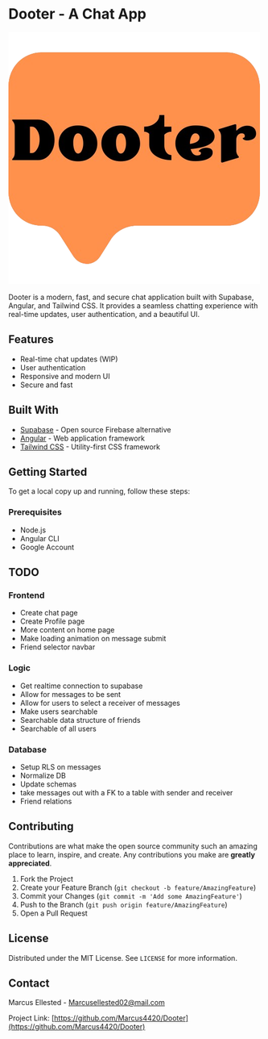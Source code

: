 # Dooter - A Chat App

![Dooter Logo](/src/assets/Dooter-logo.png)

Dooter is a modern, fast, and secure chat application built with Supabase, Angular, and Tailwind CSS. It provides a seamless chatting experience with real-time updates, user authentication, and a beautiful UI.

## Features

- Real-time chat updates (WIP)
- User authentication
- Responsive and modern UI
- Secure and fast

## Built With

- [Supabase](https://supabase.io/) - Open source Firebase alternative
- [Angular](https://angular.io/) - Web application framework
- [Tailwind CSS](https://tailwindcss.com/) - Utility-first CSS framework

## Getting Started

To get a local copy up and running, follow these steps:

### Prerequisites

- Node.js
- Angular CLI
- Google Account

## TODO
### Frontend
- Create chat page
- Create Profile page
- More content on home page
- Make loading animation on message submit
- Friend selector navbar
### Logic
- Get realtime connection to supabase
- Allow for messages to be sent
- Allow for users to select a receiver of messages
- Make users searchable
- Searchable data structure of friends
- Searchable of all users
### Database
- Setup RLS on messages
- Normalize DB
- Update schemas
- take messages out with a FK to a table with sender and receiver
- Friend relations
## Contributing

Contributions are what make the open source community such an amazing place to learn, inspire, and create. Any contributions you make are **greatly appreciated**.

1. Fork the Project
2. Create your Feature Branch (`git checkout -b feature/AmazingFeature`)
3. Commit your Changes (`git commit -m 'Add some AmazingFeature'`)
4. Push to the Branch (`git push origin feature/AmazingFeature`)
5. Open a Pull Request

## License

Distributed under the MIT License. See `LICENSE` for more information.

## Contact

Marcus Ellested - Marcusellested02@mail.com

Project Link: [https://github.com/Marcus4420/Dooter](https://github.com/Marcus4420/Dooter)
